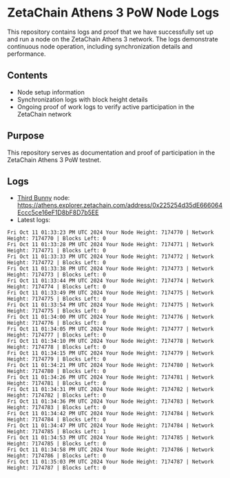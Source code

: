 # ZetaChain Athens 3 PoW Node Logs
This repository contains logs and proof that we have successfully set up and run a node on the ZetaChain Athens 3 network. The logs demonstrate continuous node operation, including synchronization details and performance.

## Contents
- Node setup information
- Synchronization logs with block height details
- Ongoing proof of work logs to verify active participation in the ZetaChain network

## Purpose
This repository serves as documentation and proof of participation in the ZetaChain Athens 3 PoW testnet.

## Logs

- [Third Bunny](https://thirdbunny.xyz/) node: https://athens.explorer.zetachain.com/address/0x225254d35dE666064Eccc5ce16eF1D8bF8D7b5EE
- Latest logs:
```
Fri Oct 11 01:33:23 PM UTC 2024 Your Node Height: 7174770 | Network Height: 7174770 | Blocks Left: 0
Fri Oct 11 01:33:28 PM UTC 2024 Your Node Height: 7174771 | Network Height: 7174771 | Blocks Left: 0
Fri Oct 11 01:33:33 PM UTC 2024 Your Node Height: 7174772 | Network Height: 7174772 | Blocks Left: 0
Fri Oct 11 01:33:38 PM UTC 2024 Your Node Height: 7174773 | Network Height: 7174773 | Blocks Left: 0
Fri Oct 11 01:33:44 PM UTC 2024 Your Node Height: 7174774 | Network Height: 7174774 | Blocks Left: 0
Fri Oct 11 01:33:49 PM UTC 2024 Your Node Height: 7174775 | Network Height: 7174775 | Blocks Left: 0
Fri Oct 11 01:33:54 PM UTC 2024 Your Node Height: 7174775 | Network Height: 7174775 | Blocks Left: 0
Fri Oct 11 01:34:00 PM UTC 2024 Your Node Height: 7174776 | Network Height: 7174776 | Blocks Left: 0
Fri Oct 11 01:34:05 PM UTC 2024 Your Node Height: 7174777 | Network Height: 7174777 | Blocks Left: 0
Fri Oct 11 01:34:10 PM UTC 2024 Your Node Height: 7174778 | Network Height: 7174778 | Blocks Left: 0
Fri Oct 11 01:34:15 PM UTC 2024 Your Node Height: 7174779 | Network Height: 7174779 | Blocks Left: 0
Fri Oct 11 01:34:21 PM UTC 2024 Your Node Height: 7174780 | Network Height: 7174780 | Blocks Left: 0
Fri Oct 11 01:34:26 PM UTC 2024 Your Node Height: 7174781 | Network Height: 7174781 | Blocks Left: 0
Fri Oct 11 01:34:31 PM UTC 2024 Your Node Height: 7174782 | Network Height: 7174782 | Blocks Left: 0
Fri Oct 11 01:34:36 PM UTC 2024 Your Node Height: 7174783 | Network Height: 7174783 | Blocks Left: 0
Fri Oct 11 01:34:42 PM UTC 2024 Your Node Height: 7174784 | Network Height: 7174784 | Blocks Left: 0
Fri Oct 11 01:34:47 PM UTC 2024 Your Node Height: 7174784 | Network Height: 7174785 | Blocks Left: 1
Fri Oct 11 01:34:53 PM UTC 2024 Your Node Height: 7174785 | Network Height: 7174785 | Blocks Left: 0
Fri Oct 11 01:34:58 PM UTC 2024 Your Node Height: 7174786 | Network Height: 7174786 | Blocks Left: 0
Fri Oct 11 01:35:03 PM UTC 2024 Your Node Height: 7174787 | Network Height: 7174787 | Blocks Left: 0
```
